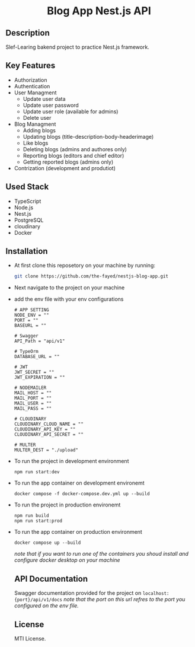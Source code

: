 <h1 align="center">Blog App Nest.js API</h1>

## Description
Slef-Learing bakend project to practice Nest.js framework.

## Key Features
  - Authorization 
  - Authentication 
  - User Managment
      -  Update user data
      -  Update user password
      -  Update user role (available for admins)
      -  Delete user
  - Blog Managment
      - Adding blogs
      - Updating blogs (title-description-body-headerimage)
      - Like blogs
      - Deleting blogs (admins and authores only)
      - Reporting blogs (editors and chief editor)
      - Getting reported blogs (admins only)
  - Contrization (development and produtiot)

## Used Stack
  - TypeScript
  - Node.js
  - Nest.js
  - PostgreSQL
  - cloudinary
  - Docker

## Installation
  - At first clone this reposetory on your machine by running:
    ```bash
    git clone https://github.com/the-fayed/nestjs-blog-app.git
    ```
  - Next navigate to the project on your machine
  - add the env file with your env configurations
    ```env
    # APP SETTING    
    NODE_ENV = ""
    PORT = ""
    BASEURL = ""
    
    # Swagger
    API_Path = "api/v1"
    
    # TypeOrm
    DATABASE_URL = ""
    
    # JWT 
    JWT_SECRET = ""
    JWT_EXPIRATION = ""
    
    # NODEMAILER
    MAIL_HOST = ""
    MAIL_PORT = ""
    MAIL_USER = ""
    MAIL_PASS = ""
    
    # CLOUDINARY
    CLOUDINARY_CLOUD_NAME = ""
    CLOUDINARY_API_KEY = ""
    CLOUDINARY_API_SECRET = ""
    
    # MULTER
    MULTER_DEST = "./upload"
    ```
  - To run the project in development environment
    ```
    npm run start:dev
    ```
  - To run the app container on development environemt
    ```
    docker compose -f docker-compose.dev.yml up --build
    ```
  - To run the project in production environemt
    ```
    npm run build
    npm run start:prod
    ```
  - To run the app container on production environment
    ```
    docker compose up --build
    ```

    _note that if you want to run one of the containers you shoud install and configure docker desktop on your machine_

    ## API Documentation

    Swagger documentation provided for the project on
    `localhost:{port}/api/v1/docs`
    _note that the port on this url refres to the port you configured on the env file._

    ## License
    MTI License.
